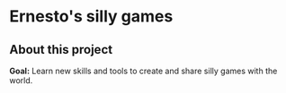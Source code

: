 # Ernesto's silly games

## About this project

**Goal:** Learn new skills and tools to create and share silly games with the world.

